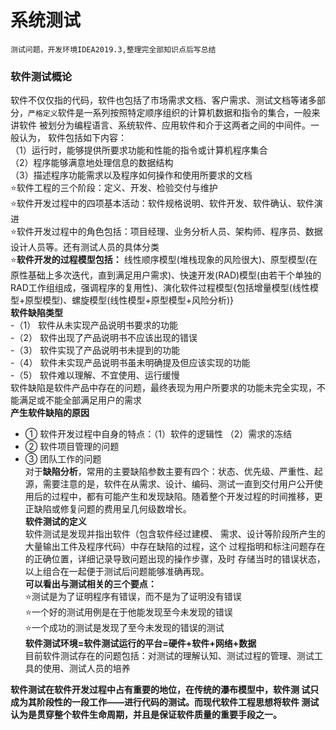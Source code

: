 # 系统测试
`测试问题，开发环境IDEA2019.3,整理完全部知识点后写总结` <br>
### 软件测试概论
软件不仅仅指的代码，软件也包括了市场需求文档、客户需求、测试文档等诸多部分，`严格定义`软件是一系列按照特定顺序组织的计算机数据和指令的集合，一般来讲软件 被划分为编程语言、系统软件、应用软件和介于这两者之间的中间件。一般认为， 软件包括如下内容：<br>
（1）运行时，能够提供所要求功能和性能的指令或计算机程序集合<br>
（2）程序能够满意地处理信息的数据结构 <br>
（3）描述程序功能需求以及程序如何操作和使用所要求的文档 <br>
⭐软件工程的三个阶段：定义、开发、检验交付与维护<br>
⭐软件开发过程中的四项基本活动：软件规格说明、软件开发、软件确认、软件演进<br>
⭐软件开发过程中的角色包括：项目经理、业务分析人员、架构师、程序员、数据设计人员等。还有测试人员的具体分类<br>
⭐**软件开发的过程模型包括：** 线性顺序模型(堆栈现象的风险很大)、原型模型(在原性基础上多次迭代，直到满足用户需求)、快速开发(RAD)模型(由若干个单独的RAD工作组组成，强调程序的复用性)、演化软件过程模型{包括增量模型(线性模型+原型模型)、螺旋模型(线性模型+原型模型+风险分析)}<br>
**软件缺陷类型**<br>
-（1） 软件从未实现产品说明书要求的功能<br>
-（2） 软件出现了产品说明书不应该出现的错误<br> 
-（3） 软件实现了产品说明书未提到的功能 <br>
-（4） 软件未实现产品说明书虽未明确提及但应该实现的功能 <br>
-（5） 软件难以理解、不宜使用、运行缓慢<br>
软件缺陷是软件产品中存在的问题，最终表现为用户所要求的功能未完全实现，不能满足或不能全部满足用户的需求<br>
**产生软件缺陷的原因** <br>
- ① 软件开发过程中自身的特点：（1）软件的逻辑性 （2）需求的冻结 <br>
- ②  软件项目管理的问题<br>
- ③  团队工作的问题 <br>
对于**缺陷分析**，常用的主要缺陷参数主要有四个：状态、优先级、严重性、起源，需要注意的是，软件在从需求、设计、编码、测试一直到交付用户公开使用后的过程中，都有可能产生和发现缺陷。随着整个开发过程的时间推移，更正缺陷或修复问题的费用呈几何级数增长。<br>
**软件测试的定义**<br>
软件测试是发现并指出软件（包含软件经过建模、 需求、设计等阶段所产生的大量输出工件及程序代码）中存在缺陷的过程，这个 过程指明和标注问题存在的正确位置，详细记录导致问题出现的操作步骤，及时 存储当时的错误状态，以上组合在一起便于测试后问题能够准确再现。 <br>
**可以看出与测试相关的三个要点：**<br>
⭐测试是为了证明程序有错误，而不是为了证明没有错误<br>
⭐一个好的测试用例是在于他能发现至今未发现的错误<br>
⭐一个成功的测试是发现了至今未发现的错误的测试<br>
**软件测试环境=软件测试运行的平台=硬件+软件+网络+数据**<br>
目前软件测试存在的问题包括：对测试的理解认知、测试过程的管理、测试工具的使用、测试人员的培养<br>




**软件测试在软件开发过程中占有重要的地位，在传统的瀑布模型中，软件测 试只成为其阶段性的一段工作——进行代码的测试。而现代软件工程思想将软件 测试认为是贯穿整个软件生命周期，并且是保证软件质量的重要手段之一。**

